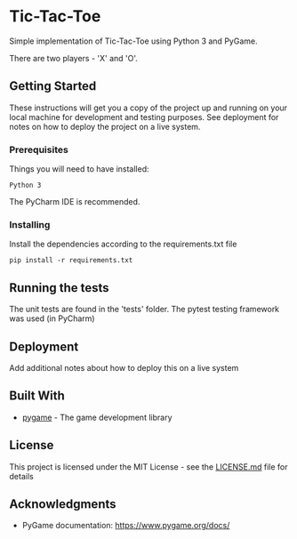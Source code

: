 # Tic-Tac-Toe

Simple implementation of Tic-Tac-Toe using Python 3 and PyGame.

There are two players - 'X' and 'O'.

## Getting Started

These instructions will get you a copy of the project up and running on your local machine for development and testing purposes. See deployment for notes on how to deploy the project on a live system.

### Prerequisites

Things you will need to have installed:
```
Python 3
```

The PyCharm IDE is recommended.

### Installing

Install the dependencies according to the requirements.txt file

```
pip install -r requirements.txt
```

## Running the tests

The unit tests are found in the 'tests' folder. The pytest testing framework was used (in PyCharm) 

## Deployment

Add additional notes about how to deploy this on a live system

## Built With

* [pygame](https://www.pygame.org/news) - The game development library

## License

This project is licensed under the MIT License - see the [LICENSE.md](LICENSE.md) file for details

## Acknowledgments

* PyGame documentation: https://www.pygame.org/docs/

